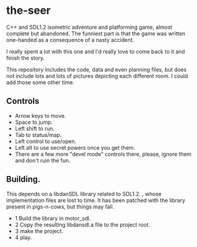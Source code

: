 # the-seer

C++ and SDL1.2 isometric adventure and platforming game, almost complete but abandoned. The funniest part is that the game was written one-handed as a consequence of a nasty accident.

I really spent a lot with this one and I'd really love to come back to it and finish the story.

This repository includes the code, data and even planning files, but does not include lots and lots of pictures depicting each different room. I could add those some other time.

## Controls

- Arrow keys to move.
- Space to jump.
- Left shift to run.
- Tab to status/map.
- Left control to use/open.
- Left alt to use secret powers once you get them.
- There are a few more "devel mode" controls there, please, ignore them and don't ruin the fun.

## Building.

This depends on a libdanSDL library related to SDL1.2. , whose implementation files are lost to time. It has been patched with the library present in pigs-n-cows, but things may fail.

- 1 Build the library in motor_sdl.
- 2 Copy the resulting libdansdl.a file to the project root.
- 3 make the project.
- 4 play.
